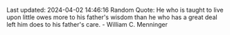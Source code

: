 Last updated: 2024-04-02 14:46:16
Random Quote: He who is taught to live upon little owes more to his father's wisdom than he who has a great deal left him does to his father's care. - William C. Menninger